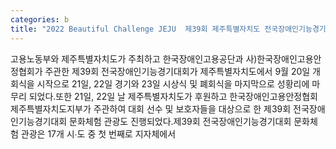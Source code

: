 ```yaml
---
categories: b
title: "2022 Beautiful Challenge JEJU  제39회 제주특별자치도 전국장애인기능경기대회 개최"
---
```

고용노동부와 제주특별자치도가 주최하고 한국장애인고용공단과 사)한국장애인고용안정협회가 주관한 제39회 전국장애인기능경기대회가 제주특별자치도에서 9월 20일 개회식을 시작으로 21일, 22일 경기와 23일 시상식 및 폐회식을 마지막으로 성황리에 마무리 되었다.또한 21일, 22일 날 제주특별자치도가 후원하고 한국장애인고용안정협회 제주특별자치도지부가 주관하여 대회 선수 및 보호자들을 대상으로 한 제39회 전국장애인기능경기대회 문화체험 관광도 진행되었다.제39회 전국장애인기능경기대회 문화체험 관광은 17개 시∙도 중 첫 번째로 지자체에서